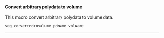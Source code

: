 #### Convert arbitrary polydata to volume

This macro convert arbitrary polydata to volume data. 

```tcl
seg_convertPdtoVolume pdName volName
```

---
<br>